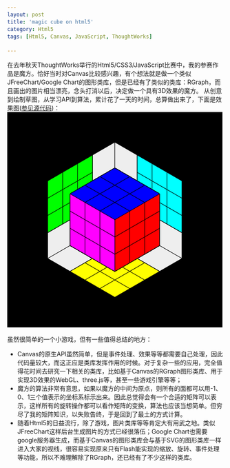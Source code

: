 ```yaml
---
layout: post
title: 'magic cube on html5'
category: Html5
tags: [Html5, Canvas, JavaScript, ThoughtWorks]

---
```


在去年秋天ThoughtWorks举行的Html5/CSS3/JavaScript比赛中，我的参赛作品是魔方。恰好当时对Canvas比较感兴趣，有个想法就是做一个类似JFreeChart/Google Chart的图形类库，但是已经有了类似的类库：RGraph，而且画出的图片相当漂亮，念头打消以后，决定做一个具有3D效果的魔方。
从创意到绘制草图，从学习API到算法，累计花了一天的时间，总算做出来了，下面是效果图([参见源代码](https://github.com/aqingsao/MagicCubeOnHtml5))：
[![](/assets/images/magicCube.png)]()

虽然很简单的一个小游戏，但有一些值得总结的地方：

* Canvas的原生API虽然简单，但是事件处理、效果等等都需要自己处理，因此代码量较大，而这正应是类库发挥作用的时候。对于复杂一些的应用，完全值得花时间去研究一下相关的类库，比如基于Canvas的RGraph图形类库、用于实现3D效果的WebGL、three.js等，甚至一些游戏引擎等等；
* 魔方的算法非常有意思，如果以魔方的中间为原点，则所有的面都可以用-1、0、1三个值表示的坐标系标示出来。因此总觉得会有一个合适的矩阵可以表示，这样所有的旋转操作都可以看作矩阵的变换，算法也应该当想简单。但穷尽了我的矩阵知识，以失败告终，于是回到了最土的方式计算。
* 随着Html5的日益流行，除了游戏，图片类库等等肯定大有用武之地。类似JFreeChart这样后台生成图片的方式已经很落伍；Google Chart也需要google服务器生成，而基于Canvas的图形类库会与基于SVG的图形类库一样进入大家的视线，很容易实现原来只有Flash能实现的缩放、旋转、事件处理等功能，所以不难理解除了RGraph，还已经有了不少这样的类库。
